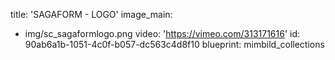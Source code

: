 title: 'SAGAFORM - LOGO'
image_main:
  - img/sc_sagaformlogo.png
video: 'https://vimeo.com/313171616'
id: 90ab6a1b-1051-4c0f-b057-dc563c4d8f10
blueprint: mimbild_collections
